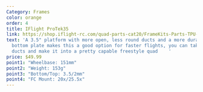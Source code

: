 ```yaml
---
Category: Frames
color: orange
order: 4
title: IFlight ProTek35
link: https://shop.iflight-rc.com/quad-parts-cat20/FrameKits-Parts-TPU-cat346/cinewhoop-frames-cat111/protek35-hd-cinewhoop-frame-kit-pro1507
text: 'A 3.5" platform with more open, less round ducts and a more durable
  bottom plate makes this a good option for faster flights, you can take off the
  ducts and make it into a pretty capable freestyle quad	'
price: $49.99
point1: "Wheelbase: 151mm"
point2: "Weight: 153g"
point3: "Bottom/Top: 3.5/2mm"
point4: "FC Mount: 20x/25.5x"
---
```

